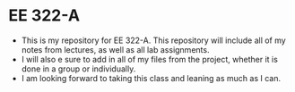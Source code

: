 # EE 322-A

* This is my repository for EE 322-A. This repository will include all of my notes from lectures, as well as all lab assignments.
* I will also e sure to add in all of my files from the project, whether it is done in a group or individually.
* I am looking forward to taking this class and leaning as much as I can.
